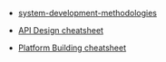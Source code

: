 * [system-development-methodologies](https://cheatography.com/nataliemoore/cheat-sheets/system-development-methodologies/pdf_bw/)

* [API Design cheatsheet](https://github.com/AdyKalra/technolgytrends/blob/master/Architecture%20trends/API%20Design%20Cheat%20Sheet.md)

* [Platform Building cheatsheet](https://github.com/AdyKalra/technolgytrends/blob/master/Architecture%20trends/Platform-Building%20Cheat%20Sheet.md)
